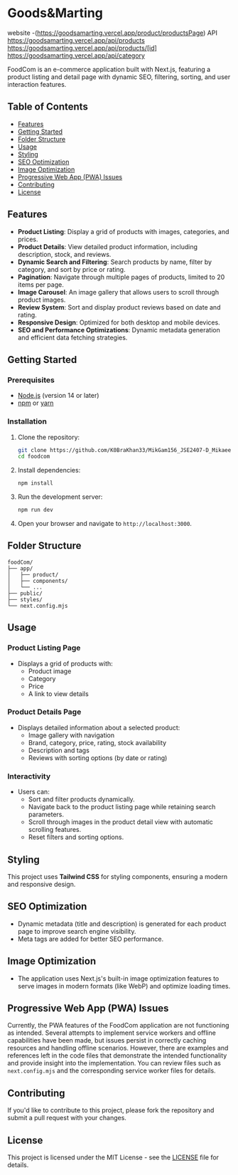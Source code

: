 
# Goods&Marting
website
-(https://goodsamarting.vercel.app/product/productsPage)
API
https://goodsamarting.vercel.app/api/products
https://goodsamarting.vercel.app/api/products/[id]
https://goodsamarting.vercel.app/api/category

FoodCom is an e-commerce application built with Next.js, featuring a product listing and detail page with dynamic SEO, filtering, sorting, and user interaction features.

## Table of Contents

- [Features](#features)
- [Getting Started](#getting-started)
- [Folder Structure](#folder-structure)
- [Usage](#usage)
- [Styling](#styling)
- [SEO Optimization](#seo-optimization)
- [Image Optimization](#image-optimization)
- [Progressive Web App (PWA) Issues](#progressive-web-app-pwa-issues)
- [Contributing](#contributing)
- [License](#license)

## Features

- **Product Listing**: Display a grid of products with images, categories, and prices.
- **Product Details**: View detailed product information, including description, stock, and reviews.
- **Dynamic Search and Filtering**: Search products by name, filter by category, and sort by price or rating.
- **Pagination**: Navigate through multiple pages of products, limited to 20 items per page.
- **Image Carousel**: An image gallery that allows users to scroll through product images.
- **Review System**: Sort and display product reviews based on date and rating.
- **Responsive Design**: Optimized for both desktop and mobile devices.
- **SEO and Performance Optimizations**: Dynamic metadata generation and efficient data fetching strategies.

## Getting Started

### Prerequisites

- [Node.js](https://nodejs.org/) (version 14 or later)
- [npm](https://www.npmjs.com/get-npm) or [yarn](https://yarnpkg.com/get-npm)

### Installation

1. Clone the repository:
   ```bash
   git clone https://github.com/K0BraKhan33/MikGam156_JSE2407-D_Mikaeel-Gamieldien_FSJ02.git
   cd foodcom
   ```

2. Install dependencies:
   ```bash
   npm install
   ```

3. Run the development server:
   ```bash
   npm run dev
   ```

4. Open your browser and navigate to `http://localhost:3000`.

## Folder Structure

```
foodCom/
├── app/
│   ├── product/
│   ├── components/
│   └── ...
├── public/
├── styles/
└── next.config.mjs
```

## Usage

### Product Listing Page

- Displays a grid of products with:
  - Product image
  - Category
  - Price
  - A link to view details

### Product Details Page

- Displays detailed information about a selected product:
  - Image gallery with navigation
  - Brand, category, price, rating, stock availability
  - Description and tags
  - Reviews with sorting options (by date or rating)

### Interactivity

- Users can:
  - Sort and filter products dynamically.
  - Navigate back to the product listing page while retaining search parameters.
  - Scroll through images in the product detail view with automatic scrolling features.
  - Reset filters and sorting options.

## Styling

This project uses **Tailwind CSS** for styling components, ensuring a modern and responsive design.

## SEO Optimization

- Dynamic metadata (title and description) is generated for each product page to improve search engine visibility.
- Meta tags are added for better SEO performance.

## Image Optimization

- The application uses Next.js's built-in image optimization features to serve images in modern formats (like WebP) and optimize loading times.

## Progressive Web App (PWA) Issues

Currently, the PWA features of the FoodCom application are not functioning as intended. Several attempts to implement service workers and offline capabilities have been made, but issues persist in correctly caching resources and handling offline scenarios. However, there are examples and references left in the code files that demonstrate the intended functionality and provide insight into the implementation. You can review files such as `next.config.mjs` and the corresponding service worker files for details.

## Contributing

If you'd like to contribute to this project, please fork the repository and submit a pull request with your changes.

## License

This project is licensed under the MIT License - see the [LICENSE](LICENSE) file for details.
